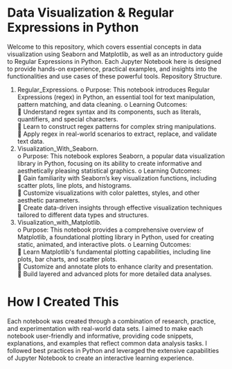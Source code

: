 
# Data Visualization & Regular Expressions in Python

Welcome to this repository, which covers essential concepts in data visualization using Seaborn and Matplotlib, as well as an introductory guide to Regular Expressions in Python. Each Jupyter Notebook here is designed to provide hands-on experience, practical examples, and insights into the functionalities and use cases of these powerful tools.
Repository Structure.


1.	Regular_Expressions.
           o	Purpose: This notebook introduces Regular Expressions (regex) in Python, an essential tool for text manipulation,                                  pattern matching, and data cleaning.
           o	Learning Outcomes:                                                                                                                                                                      
                     	Understand regex syntax and its components, such as literals, quantifiers, and special characters.                                                                         
                     	Learn to construct regex patterns for complex string manipulations.                                                                                                       
                     	Apply regex in real-world scenarios to extract, replace, and validate text data.                                                                                            
2.	Visualization_With_Seaborn.                                                                                                                                                                     
           o	Purpose: This notebook explores Seaborn, a popular data visualization library in Python, focusing on its ability to create informative and  aesthetically pleasing statistical graphics.
           o	Learning Outcomes:                                                                                                                                                                   
                     	Gain familiarity with Seaborn’s key visualization functions, including scatter plots, line plots, and histograms.                                                           
                     	Customize visualizations with color palettes, styles, and other aesthetic parameters.                                                                                     
                     	Create data-driven insights through effective visualization techniques tailored to different data types and structures.                                                     
3.	Visualization_with_Matplotlib.                                                                                                                                                                   
           o	Purpose: This notebook provides a comprehensive overview of Matplotlib, a foundational plotting library in Python, used for creating           static, animated, and interactive plots.
           o	Learning Outcomes:                                                                                                                                                                     
                     	Learn Matplotlib's fundamental plotting capabilities, including line plots, bar charts, and scatter plots.                                                                  
                     	Customize and annotate plots to enhance clarity and presentation.                                                                                                            
                     	Build layered and advanced plots for more detailed data analyses.                                                                                                             


# How I Created This                                                                                                                                                                                      
Each notebook was created through a combination of research, practice, and experimentation with real-world data sets. I aimed to make each notebook user-friendly and informative, providing code snippets, explanations, and examples that reflect common data analysis tasks. I followed best practices in Python and leveraged the extensive capabilities of Jupyter Notebook to create an interactive learning experience.

